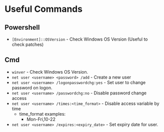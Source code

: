 # Useful Commands

## Powershell

- `[Environment]::OSVersion` - Check Windows OS Version (Useful to check patches)

## Cmd

- `winver` - Check Windows OS Version.
- `net user <username> <password> /add` - Create a new user
- `net user <username> /logonpasswordchg:yes` - Set user to change password on logon.
- `net user <username> /passwordchg:no` - Disable password change access
- `net user <username> /times:<time_format>` - Disable access variable by time
    - time_format examples:
        - Mon-Fri,10-22
- `net user <username> /expires:<expiry_date>` - Set expiry date for user.